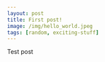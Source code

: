 ```yaml
---
layout: post
title: First post!
image: /img/hello_world.jpeg
tags: [random, exciting-stuff]
---
```


Test post